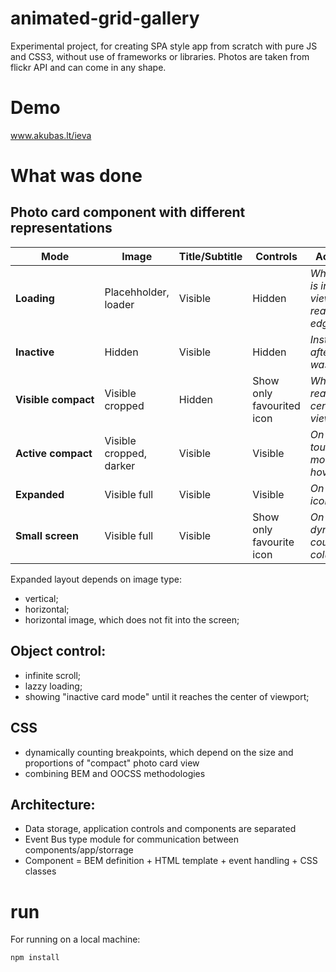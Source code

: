 # animated-grid-gallery
Experimental project, for creating SPA style app from scratch with pure JS and CSS3, without use of frameworks or libraries. Photos are taken from flickr API and can come in any shape. 

# Demo
www.akubas.lt/ieva

# What was done

## Photo card component with different representations

Mode              | Image | Title/Subtitle | Controls | Activated
------------------|-------|----------------|----------|-----
<b>Loading</b>    | Placehholder, loader | Visible | Hidden| <i>When card is in viewport or reaches the edge of it</i>
<b>Inactive</b>   | Hidden | Visible | Hidden| <i> Instantly after image was loaded</i>
<b>Visible&nbsp;compact</b> | Visible cropped | Hidden | Show only favourited icon| <i>When card reaches the center of viewport</i>
<b>Active&nbsp;compact</b> | Visible cropped, darker | Visible | Visible| <i>On click, touch or mouse hover</i>
<b>Expanded</b>   | Visible full | Visible | Visible | <i>On expand icon click</i>
<b>Small&nbsp;screen</b>| Visible full | Visible | Show only favourite icon |  <i>On dynamically counted 1 column grid</i>

Expanded layout depends on image type:
* vertical;
* horizontal;
* horizontal image, which does not fit into the screen;


## Object control:
* infinite scroll;
* lazzy loading;
* showing "inactive card mode" until it reaches the center of viewport;

## CSS
* dynamically counting breakpoints, which depend on the size and proportions of "compact" photo card view
* combining BEM and OOCSS methodologies

## Architecture:
* Data storage, application controls and components are separated
* Event Bus type module for communication between components/app/storrage
* Component = BEM definition + HTML template + event handling + CSS classes


# run
For running on a local machine:
```bash
npm install
```

